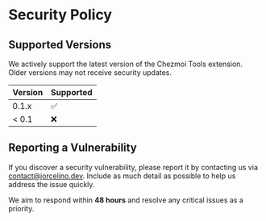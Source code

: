 # Security Policy

## Supported Versions
We actively support the latest version of the Chezmoi Tools extension. Older versions may not receive security updates.

| Version | Supported          |
|---------|--------------------|
| 0.1.x   | :white_check_mark: |
| < 0.1   | :x:                |

## Reporting a Vulnerability
If you discover a security vulnerability, please report it by contacting us via [contact@jorcelino.dev](mailto:contact@jorcelino.dev). Include as much detail as possible to help us address the issue quickly.

We aim to respond within **48 hours** and resolve any critical issues as a priority.
